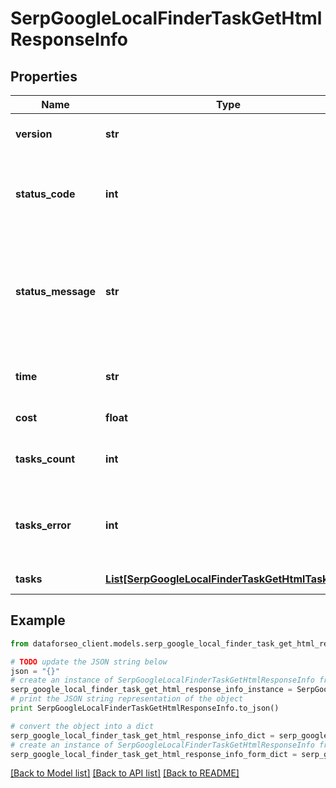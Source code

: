 # SerpGoogleLocalFinderTaskGetHtmlResponseInfo


## Properties

Name | Type | Description | Notes
------------ | ------------- | ------------- | -------------
**version** | **str** | the current version of the API | [optional] 
**status_code** | **int** | general status code you can find the full list of the response codes here | [optional] 
**status_message** | **str** | general informational message you can find the full list of general informational messages here | [optional] 
**time** | **str** | total execution time, seconds | [optional] 
**cost** | **float** | total tasks cost, USD | [optional] 
**tasks_count** | **int** | the number of tasks in the tasks array | [optional] 
**tasks_error** | **int** | the number of tasks in the tasks array returned with an error | [optional] 
**tasks** | [**List[SerpGoogleLocalFinderTaskGetHtmlTaskInfo]**](SerpGoogleLocalFinderTaskGetHtmlTaskInfo.md) | array of tasks | [optional] 

## Example

```python
from dataforseo_client.models.serp_google_local_finder_task_get_html_response_info import SerpGoogleLocalFinderTaskGetHtmlResponseInfo

# TODO update the JSON string below
json = "{}"
# create an instance of SerpGoogleLocalFinderTaskGetHtmlResponseInfo from a JSON string
serp_google_local_finder_task_get_html_response_info_instance = SerpGoogleLocalFinderTaskGetHtmlResponseInfo.from_json(json)
# print the JSON string representation of the object
print SerpGoogleLocalFinderTaskGetHtmlResponseInfo.to_json()

# convert the object into a dict
serp_google_local_finder_task_get_html_response_info_dict = serp_google_local_finder_task_get_html_response_info_instance.to_dict()
# create an instance of SerpGoogleLocalFinderTaskGetHtmlResponseInfo from a dict
serp_google_local_finder_task_get_html_response_info_form_dict = serp_google_local_finder_task_get_html_response_info.from_dict(serp_google_local_finder_task_get_html_response_info_dict)
```
[[Back to Model list]](../README.md#documentation-for-models) [[Back to API list]](../README.md#documentation-for-api-endpoints) [[Back to README]](../README.md)


